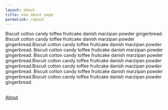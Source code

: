 ```yaml
---
layout: about
title: new about page
permalink: /about
---
```


Biscuit cotton candy toffee fruitcake danish marzipan powder gingerbread. Biscuit cotton candy toffee fruitcake danish marzipan powder gingerbread.Biscuit cotton candy toffee fruitcake danish marzipan powder gingerbread. Biscuit cotton candy toffee fruitcake danish marzipan powder gingerbread. Biscuit cotton candy toffee fruitcake danish marzipan powder gingerbread.Biscuit cotton candy toffee fruitcake danish marzipan powder gingerbread.Biscuit cotton candy toffee fruitcake danish marzipan powder gingerbread. Biscuit cotton candy toffee fruitcake danish marzipan powder gingerbread.Biscuit cotton candy toffee fruitcake danish marzipan powder gingerbread.

 <a href="/contact" class="button white w-inline-block">
                <div class="button-label">About</div><img src="images/arrow.svg" loading="lazy" alt=""
                  class="button-image"></div>
              </a>


<style> 
.button {
    border: 1px solid white;
}
</style>